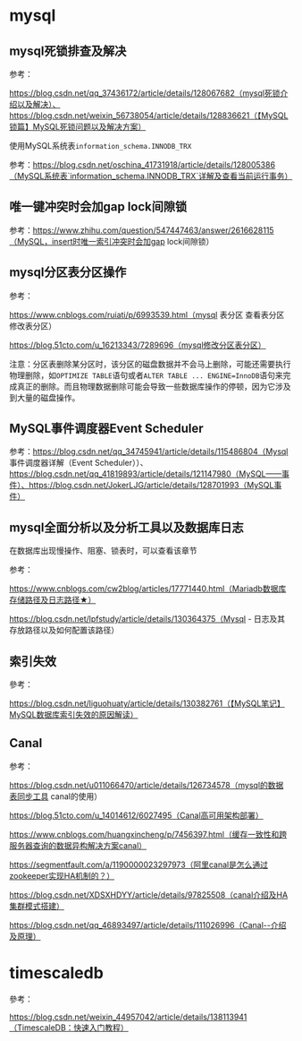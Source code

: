 # mysql

## mysql死锁排查及解决

参考：

https://blog.csdn.net/qq_37436172/article/details/128067682（mysql死锁介绍以及解决）、https://blog.csdn.net/weixin_56738054/article/details/128836621（【MySQL锁篇】MySQL死锁问题以及解决方案）



使用MySQL系统表`information_schema.INNODB_TRX`

参考：https://blog.csdn.net/oschina_41731918/article/details/128005386（MySQL系统表`information_schema.INNODB_TRX`详解及查看当前运行事务）

## 唯一键冲突时会加gap lock间隙锁

参考：https://www.zhihu.com/question/547447463/answer/2616628115（MySQL，insert时唯一索引冲突时会加gap lock间隙锁）

## mysql分区表分区操作

参考：

https://www.cnblogs.com/ruiati/p/6993539.html（mysql 表分区 查看表分区 修改表分区）

https://blog.51cto.com/u_16213343/7289696（mysql修改分区表分区）



注意：分区表删除某分区时，该分区的磁盘数据并不会马上删除，可能还需要执行物理删除，如`OPTIMIZE TABLE`语句或者`ALTER TABLE ... ENGINE=InnoDB`语句来完成真正的删除。而且物理数据删除可能会导致一些数据库操作的停顿，因为它涉及到大量的磁盘操作。

## MySQL事件调度器Event Scheduler

参考：https://blog.csdn.net/qq_34745941/article/details/115486804（Mysql 事件调度器详解（Event Scheduler））、https://blog.csdn.net/qq_41819893/article/details/121147980（MySQL——事件）、https://blog.csdn.net/JokerLJG/article/details/128701993（MySQL事件）

## mysql全面分析以及分析工具以及数据库日志

在数据库出现慢操作、阻塞、锁表时，可以查看该章节

参考：

https://www.cnblogs.com/cw2blog/articles/17771440.html（Mariadb数据库存储路径及日志路径★）

https://blog.csdn.net/lpfstudy/article/details/130364375（Mysql - 日志及其存放路径以及如何配置该路径）

## 索引失效

參考：

https://blog.csdn.net/liguohuaty/article/details/130382761（【MySQL笔记】MySQL数据库索引失效的原因解读）

## Canal

参考：

https://blog.csdn.net/u011066470/article/details/126734578（mysql的数据表同步工具 canal的使用）

https://blog.51cto.com/u_14014612/6027495（Canal高可用架构部署）

https://www.cnblogs.com/huangxincheng/p/7456397.html（缓存一致性和跨服务器查询的数据异构解决方案canal）

https://segmentfault.com/a/1190000023297973（阿里canal是怎么通过zookeeper实现HA机制的？）

https://blog.csdn.net/XDSXHDYY/article/details/97825508（canal介绍及HA集群模式搭建）

https://blog.csdn.net/qq_46893497/article/details/111026996（Canal--介绍及原理）



# timescaledb

參考：

https://blog.csdn.net/weixin_44957042/article/details/138113941（TimescaleDB：快速入门教程）
